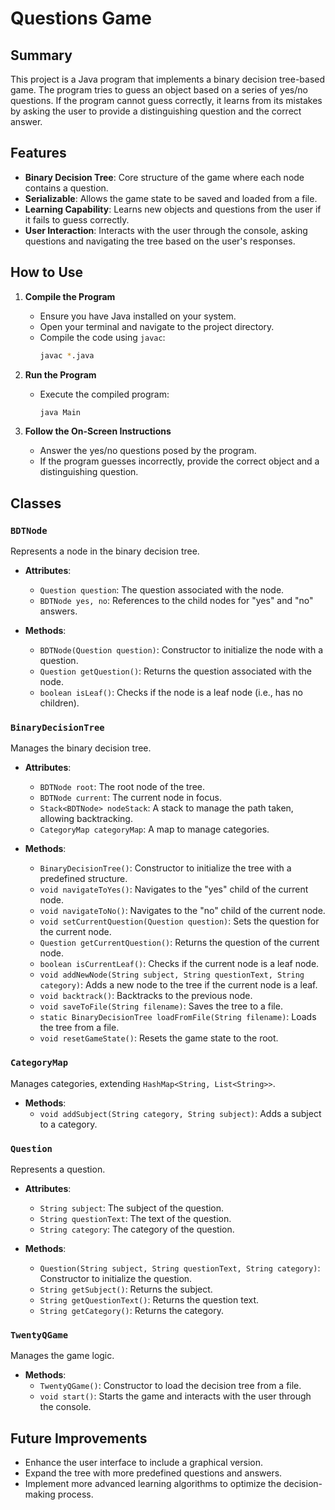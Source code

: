 # Questions Game

## Summary

This project is a Java program that implements a binary decision tree-based game. The program tries to guess an object based on a series of yes/no questions. If the program cannot guess correctly, it learns from its mistakes by asking the user to provide a distinguishing question and the correct answer.

## Features

- **Binary Decision Tree**: Core structure of the game where each node contains a question.
- **Serializable**: Allows the game state to be saved and loaded from a file.
- **Learning Capability**: Learns new objects and questions from the user if it fails to guess correctly.
- **User Interaction**: Interacts with the user through the console, asking questions and navigating the tree based on the user's responses.

## How to Use

1. **Compile the Program**
   - Ensure you have Java installed on your system.
   - Open your terminal and navigate to the project directory.
   - Compile the code using `javac`:
     ```sh
     javac *.java
     ```

2. **Run the Program**
   - Execute the compiled program:
     ```sh
     java Main
     ```

3. **Follow the On-Screen Instructions**
   - Answer the yes/no questions posed by the program.
   - If the program guesses incorrectly, provide the correct object and a distinguishing question.

## Classes

### `BDTNode`

Represents a node in the binary decision tree.

- **Attributes**:
  - `Question question`: The question associated with the node.
  - `BDTNode yes, no`: References to the child nodes for "yes" and "no" answers.

- **Methods**:
  - `BDTNode(Question question)`: Constructor to initialize the node with a question.
  - `Question getQuestion()`: Returns the question associated with the node.
  - `boolean isLeaf()`: Checks if the node is a leaf node (i.e., has no children).

### `BinaryDecisionTree`

Manages the binary decision tree.

- **Attributes**:
  - `BDTNode root`: The root node of the tree.
  - `BDTNode current`: The current node in focus.
  - `Stack<BDTNode> nodeStack`: A stack to manage the path taken, allowing backtracking.
  - `CategoryMap categoryMap`: A map to manage categories.

- **Methods**:
  - `BinaryDecisionTree()`: Constructor to initialize the tree with a predefined structure.
  - `void navigateToYes()`: Navigates to the "yes" child of the current node.
  - `void navigateToNo()`: Navigates to the "no" child of the current node.
  - `void setCurrentQuestion(Question question)`: Sets the question for the current node.
  - `Question getCurrentQuestion()`: Returns the question of the current node.
  - `boolean isCurrentLeaf()`: Checks if the current node is a leaf node.
  - `void addNewNode(String subject, String questionText, String category)`: Adds a new node to the tree if the current node is a leaf.
  - `void backtrack()`: Backtracks to the previous node.
  - `void saveToFile(String filename)`: Saves the tree to a file.
  - `static BinaryDecisionTree loadFromFile(String filename)`: Loads the tree from a file.
  - `void resetGameState()`: Resets the game state to the root.

### `CategoryMap`

Manages categories, extending `HashMap<String, List<String>>`.

- **Methods**:
  - `void addSubject(String category, String subject)`: Adds a subject to a category.

### `Question`

Represents a question.

- **Attributes**:
  - `String subject`: The subject of the question.
  - `String questionText`: The text of the question.
  - `String category`: The category of the question.

- **Methods**:
  - `Question(String subject, String questionText, String category)`: Constructor to initialize the question.
  - `String getSubject()`: Returns the subject.
  - `String getQuestionText()`: Returns the question text.
  - `String getCategory()`: Returns the category.

### `TwentyQGame`

Manages the game logic.

- **Methods**:
  - `TwentyQGame()`: Constructor to load the decision tree from a file.
  - `void start()`: Starts the game and interacts with the user through the console.

## Future Improvements

- Enhance the user interface to include a graphical version.
- Expand the tree with more predefined questions and answers.
- Implement more advanced learning algorithms to optimize the decision-making process.

